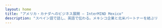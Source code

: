 ```yaml
---
layout: home
title: "アメリカ・カナダへのビジネス展開 — InterMIND Mexico"
description: "スペイン語で話し、英語で伝わる。メキシコ企業と北米パートナーを結ぶリアルタイム翻訳。"
---
```


<HeroSection
  title="**スペイン語**で話す。<br>相手には**英語**で聞こえる。<br>より多くの取引を成約。"
  text="リアルタイム音声翻訳を通じて、メキシコ企業とアメリカ・カナダのパートナーを結びます。">
<NavButton buttonLabel="詳細を見る" buttonClass="brand" to="/" />
<NavButton buttonLabel="アシスタント" buttonClass="alt" to="/chat" eventName="chat_assistant" />
</HeroSection>

<br>
<VideoPlayer src="/promo/demo-en-mx.mp4" />